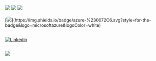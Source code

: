 <section>
  <h2></h2>
</section>
<section>
  <h2></h2>
  <a href="" target="_blank"></a>
  <br>
 
</section>
<section>
  <h2></h2>
  <p></p>
  <img src="https://img.shields.io/badge/HTML5-E34F26?style=for-the-badge&logo=html5&logoColor=white">
  <img src="https://img.shields.io/badge/CSS3-1572B6?style=for-the-badge&logo=css3&logoColor=white">
  <img src="https://img.shields.io/badge/JavaScript-323330?style=for-the-badge&logo=javascript&logoColor=F7DF1E">
  <br>
  <h4></h4>
  [<img src="https://img.shields.io/badge/Node%20js-339933?style=for-the-badge&logo=nodedotjs&logoColor=white">](https://img.shields.io/badge/azure-%230072C6.svg?style=for-the-badge&logo=microsoftazure&logoColor=white)
</section>
<section>
  <h2></h2>
  <p></p>
  <a href="https://www.linkedin.com/in/">
    <img title="Linkedin" alt="Linkedin" src="https://img.shields.io/badge/LinkedIn-0077B5?style=for-the-badge&logo=linkedin&logoColor=white">
  </a>
</section>
<section>
  <h2></h2>
  <img style="" src="https://github-readme-stats.vercel.app/api/top-langs/?username=ggorski01&layout=compact&langs_count=4&theme=light" />
</section>
